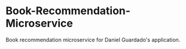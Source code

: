 # Book-Recommendation-Microservice
Book recommendation microservice for Daniel Guardado's application.
